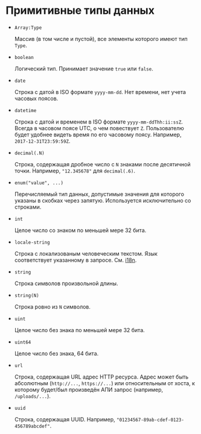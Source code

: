 Примитивные типы данных
=======================

*   `Array:Type`

    Массив (в том числе и пустой), все элементы которого имеют тип
    `Type`.

*   `boolean`

    Логический тип. Принимает значение `true` или `false`.

*   `date`

    Строка с датой в ISO формате `yyyy-mm-dd`. Нет времени, нет учета
    часовых поясов.

*   `datetime`

    Строка с датой и временем в ISO формате `yyyy-mm-ddThh:ii:ssZ`.
    Всегда в часовом поясе UTC, о чем повествует `Z`. Пользователю
    будет удобнее видеть время по его часовому поясу.
    Например, `2017-12-31T23:59:59Z`.

*   `decimal(.N)`

    Строка, содержащая дробное число с `N` знаками после десятичной
    точки. Например, `"12.345678"` для `decimal(.6)`.

*   `enum("value", ...)`

    Перечисляемый тип данных, допустимые значения для которого указаны
    в скобках через запятую. Используется исключительно со строками.

*   `int`

    Целое число со знаком по меньшей мере 32 бита.

*   `locale-string`

    Строка с локализованым человеческим текстом. Язык соответствует
    указанному в запросе. См. [i18n][].

*   `string`

    Строка символов произвольной длины.

*   `string(N)`

    Строка ровно из `N` символов.

*   `uint`

    Целое число без знака по меньшей мере 32 бита.

*   `uint64`

    Целое число без знака, 64 бита.

*   `url`

    Строка, содержащая URL адрес HTTP ресурса. Адрес может быть
    абсолютным (`http://...`, `https://...`) или относительным от хоста,
    к которому будет/был произведён АПИ запрос (например,
    `/uploads/...`).

*   `uuid`

    Строка, содержащая UUID.
    Например, `"01234567-89ab-cdef-0123-456789abcdef"`.


[i18n]: ../misc/i18n.md
